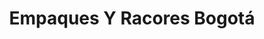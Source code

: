 ---
title: "Empaques Y Racores Bogotá"
url: /bogota-d-c/empaques-y-racores-bogota/
shop: Eisenwaren
---